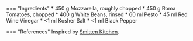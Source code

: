 === "Ingredients"
    * 450 g Mozzarella, roughly chopped
    * 450 g Roma Tomatoes, chopped
    * 400 g White Beans, rinsed
    * 60 ml Pesto
    * 45 ml Red Wine Vinegar
    * <1 ml Kosher Salt
    * <1 ml Black Pepper

=== "References"
    Inspired by [Smitten Kitchen](https://smittenkitchen.com/2009/08/cubed-hacked-caprese/).
